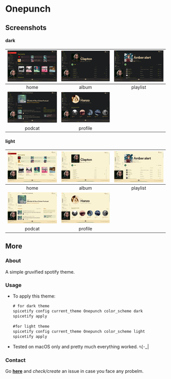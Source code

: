 # Onepunch

## Screenshots

#### dark

|   ![dark_home](./screenshots/dark_home.png)   |   ![dark_album](./screenshots/dark_album.png)   | ![dark_playlist](./screenshots/dark_playlist.png) |
| :-------------------------------------------: | :---------------------------------------------: | :-----------------------------------------------: |
|                     home                      |                      album                      |                     playlist                      |
| ![dark_podcast](screenshots/dark_podcast.png) | ![dark_profile](./screenshots/dark_profile.png) |
|                    podcat                     |                     profile                     |

#### light

|   ![light_home](./screenshots/light_home.png)   |   ![light_album](./screenshots/light_album.png)   | ![light_playlist](./screenshots/light_playlist.png) |
| :---------------------------------------------: | :-----------------------------------------------: | :-------------------------------------------------: |
|                      home                       |                       album                       |                      playlist                       |
| ![light_podcast](screenshots/light_podcast.png) | ![light_profile](./screenshots/light_profile.png) |
|                     podcat                      |                      profile                      |

## More

### About

A simple gruvified spotify theme.

### Usage

- To apply this theme:

  ```shell
  # for dark theme
  spicetify config current_theme Onepunch color_scheme dark
  spicetify apply

  #for light theme
  spicetify config current_theme Onepunch color_scheme light
  spicetify apply

  ```

- Tested on macOS only and pretty much everything worked. ﾍ(･\_|

### Contact

Go **[here](https://github.com/okarin001/Onepunch/issues)** and _check/create_ an issue in case you face any probelm.
